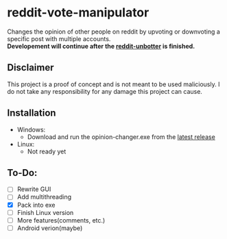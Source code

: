 # reddit-vote-manipulator
Changes the opinion of other people on reddit by upvoting or downvoting a specific post with multiple accounts.  
**Developement will continue after the [reddit-unbotter](https://github.com/apacelus/reddit-unbotter) is finished.**
## Disclaimer
This project is a proof of concept and is not meant to be used maliciously. I do not take any responsibility for any damage this project can cause.
## Installation
* Windows:
  * Download and run the opinion-changer.exe from the [latest release](https://github.com/apacelus/opinion-changer-reddit/releases/download/latest/opinion-changer.exe)
* Linux:
  * Not ready yet
## To-Do:
- [ ] Rewrite GUI
- [ ] Add multithreading
- [x] Pack into exe
- [ ] Finish Linux version
- [ ] More features(comments, etc.)
- [ ] Android verion(maybe)
